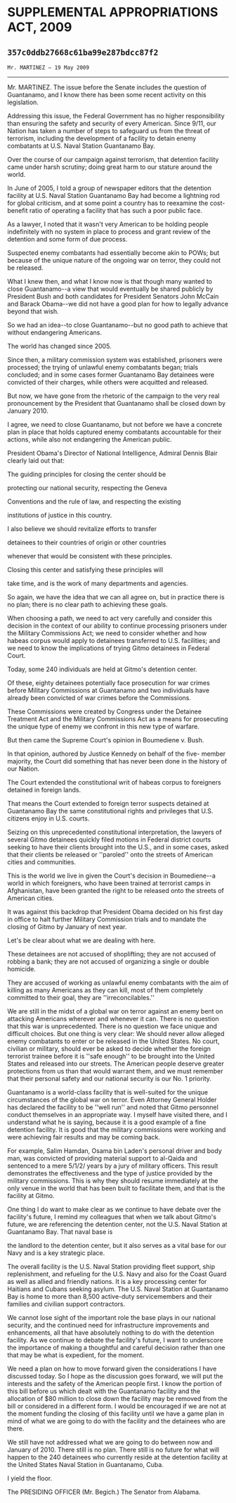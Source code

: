 # SUPPLEMENTAL APPROPRIATIONS ACT, 2009
## `357c0ddb27668c61ba99e287bdcc87f2`
`Mr. MARTINEZ — 19 May 2009`

---


Mr. MARTINEZ. The issue before the Senate includes the question of 
Guantanamo, and I know there has been some recent activity on this 
legislation.

Addressing this issue, the Federal Government has no higher 
responsibility than ensuring the safety and security of every American. 
Since 9/11, our Nation has taken a number of steps to safeguard us from 
the threat of terrorism, including the development of a facility to 
detain enemy combatants at U.S. Naval Station Guantanamo Bay.

Over the course of our campaign against terrorism, that detention 
facility came under harsh scrutiny; doing great harm to our stature 
around the world.

In June of 2005, I told a group of newspaper editors that the 
detention facility at U.S. Naval Station Guantanamo Bay had become a 
lightning rod for global criticism, and at some point a country has to 
reexamine the cost-benefit ratio of operating a facility that has such 
a poor public face.

As a lawyer, I noted that it wasn't very American to be holding 
people indefinitely with no system in place to process and grant review 
of the detention and some form of due process.

Suspected enemy combatants had essentially become akin to POWs; but 
because of the unique nature of the ongoing war on terror, they could 
not be released.

What I knew then, and what I know now is that though many wanted to 
close Guantanamo--a view that would eventually be shared publicly by 
President Bush and both candidates for President Senators John McCain 
and Barack Obama--we did not have a good plan for how to legally 
advance beyond that wish.

So we had an idea--to close Guantanamo--but no good path to achieve 
that without endangering Americans.

The world has changed since 2005.

Since then, a military commission system was established, prisoners 
were processed; the trying of unlawful enemy combatants began; trials 
concluded; and in some cases former Guantanamo Bay detainees were 
convicted of their charges, while others were acquitted and released.

But now, we have gone from the rhetoric of the campaign to the very 
real pronouncement by the President that Guantanamo shall be closed 
down by January 2010.

I agree, we need to close Guantanamo, but not before we have a 
concrete plan in place that holds captured enemy combatants accountable 
for their actions, while also not endangering the American public.

President Obama's Director of National Intelligence, Admiral Dennis 
Blair clearly laid out that:




 The guiding principles for closing the center should be 


 protecting our national security, respecting the Geneva 


 Conventions and the rule of law, and respecting the existing 


 institutions of justice in this country.



 I also believe we should revitalize efforts to transfer 


 detainees to their countries of origin or other countries 


 whenever that would be consistent with these principles.



 Closing this center and satisfying these principles will 


 take time, and is the work of many departments and agencies.


So again, we have the idea that we can all agree on, but in practice 
there is no plan; there is no clear path to achieving these goals.

When choosing a path, we need to act very carefully and consider this 
decision in the context of our ability to continue processing prisoners 
under the Military Commissions Act; we need to consider whether and how 
habeas corpus would apply to detainees transferred to U.S. facilities; 
and we need to know the implications of trying Gitmo detainees in 
Federal Court.

Today, some 240 individuals are held at Gitmo's detention center.

Of these, eighty detainees potentially face prosecution for war 
crimes before Military Commissions at Guantanamo and two individuals 
have already been convicted of war crimes before the Commissions.

These Commissions were created by Congress under the Detainee 
Treatment Act and the Military Commissions Act as a means for 
prosecuting the unique type of enemy we confront in this new type of 
warfare.

But then came the Supreme Court's opinion in Boumediene v. Bush.

In that opinion, authored by Justice Kennedy on behalf of the five-
member majority, the Court did something that has never been done in 
the history of our Nation.

The Court extended the constitutional writ of habeas corpus to 
foreigners detained in foreign lands.

That means the Court extended to foreign terror suspects detained at 
Guantanamo Bay the same constitutional rights and privileges that U.S. 
citizens enjoy in U.S. courts.

Seizing on this unprecedented constitutional interpretation, the 
lawyers of several Gitmo detainees quickly filed motions in Federal 
district courts seeking to have their clients brought into the U.S., 
and in some cases, asked that their clients be released or ''paroled'' 
onto the streets of American cities and communities.

This is the world we live in given the Court's decision in 
Boumediene--a world in which foreigners, who have been trained at 
terrorist camps in Afghanistan, have been granted the right to be 
released onto the streets of American cities.

It was against this backdrop that President Obama decided on his 
first day in office to halt further Military Commission trials and to 
mandate the closing of Gitmo by January of next year.

Let's be clear about what we are dealing with here.

These detainees are not accused of shoplifting; they are not accused 
of robbing a bank; they are not accused of organizing a single or 
double homicide.

They are accused of working as unlawful enemy combatants with the aim 
of killing as many Americans as they can kill, most of them completely 
committed to their goal, they are ''irreconcilables.''

We are still in the midst of a global war on terror against an enemy 
bent on attacking Americans wherever and whenever it can. There is no 
question that this war is unprecedented. There is no question we face 
unique and difficult choices. But one thing is very clear: We should 
never allow alleged enemy combatants to enter or be released in the 
United States. No court, civilian or military, should ever be asked to 
decide whether the foreign terrorist trainee before it is ''safe 
enough'' to be brought into the United States and released into our 
streets. The American people deserve greater protections from us than 
that would warrant them, and we must remember that their personal 
safety and our national security is our No. 1 priority.

Guantanamo is a world-class facility that is well-suited for the 
unique circumstances of the global war on terror. Even Attorney General 
Holder has declared the facility to be ''well run'' and noted that 
Gitmo personnel conduct themselves in an appropriate way. I myself have 
visited there, and I understand what he is saying, because it is a good 
example of a fine detention facility. It is good that the military 
commissions were working and were achieving fair results and may be 
coming back.

For example, Salim Hamdan, Osama bin Laden's personal driver and body 
man, was convicted of providing material support to al-Qaida and 
sentenced to a mere 5/1/2/ years by a jury of military officers. This 
result demonstrates the effectiveness and the type of justice provided 
by the military commissions. This is why they should resume immediately 
at the only venue in the world that has been built to facilitate them, 
and that is the facility at Gitmo.

One thing I do want to make clear as we continue to have debate over 
the facility's future, I remind my colleagues that when we talk about 
Gitmo's future, we are referencing the detention center, not the U.S. 
Naval Station at Guantanamo Bay. That naval base is


the landlord to the detention center, but it also serves as a vital 
base for our Navy and is a key strategic place.

The overall facility is the U.S. Naval Station providing fleet 
support, ship replenishment, and refueling for the U.S. Navy and also 
for the Coast Guard as well as allied and friendly nations. It is a key 
processing center for Haitians and Cubans seeking asylum. The U.S. 
Naval Station at Guantanamo Bay is home to more than 8,500 active-duty 
servicemembers and their families and civilian support contractors.

We cannot lose sight of the important role the base plays in our 
national security, and the continued need for infrastructure 
improvements and enhancements, all that have absolutely nothing to do 
with the detention facility. As we continue to debate the facility's 
future, I want to underscore the importance of making a thoughtful and 
careful decision rather than one that may be what is expedient, for the 
moment.

We need a plan on how to move forward given the considerations I have 
discussed today. So I hope as the discussion goes forward, we will put 
the interests and the safety of the American people first. I know the 
portion of this bill before us which dealt with the Guantanamo facility 
and the allocation of $80 million to close down the facility may be 
removed from the bill or considered in a different form. I would be 
encouraged if we are not at the moment funding the closing of this 
facility until we have a game plan in mind of what we are going to do 
with the facility and the detainees who are there.

We still have not addressed what we are going to do between now and 
January of 2010. There still is no plan. There still is no future for 
what will happen to the 240 detainees who currently reside at the 
detention facility at the United States Naval Station in Guantanamo, 
Cuba.

I yield the floor.

The PRESIDING OFFICER (Mr. Begich.) The Senator from Alabama.